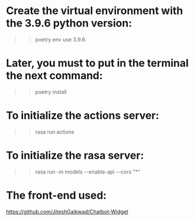# Create the virtual environment with the 3.9.6 python version:
>> poetry env use 3.9.6. 

# Later, you must to put in the terminal the next command:
>> poetry install

# To initialize the actions server:
>> rasa run actions 

# To initialize the rasa server:
>> rasa run -m models --enable-api --cors "*"


# The front-end used:
https://github.com/JiteshGaikwad/Chatbot-Widget